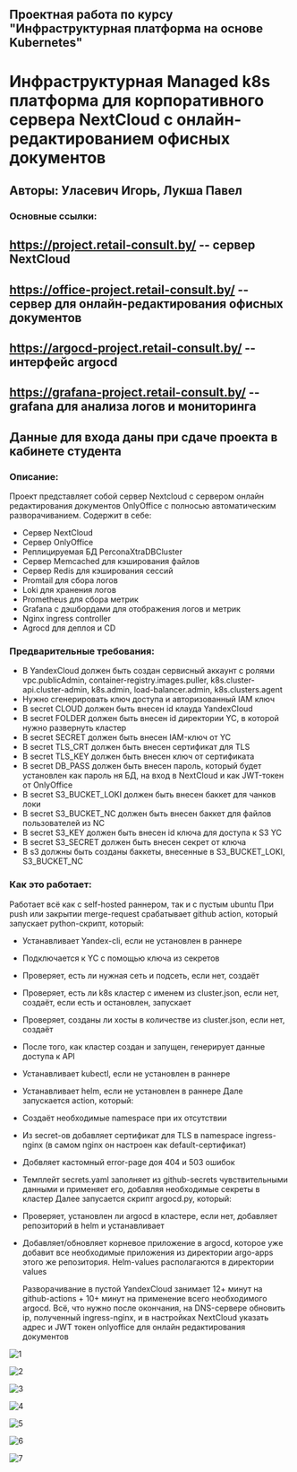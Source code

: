 ## Проектная работа по курсу "Инфраструктурная платформа на основе Kubernetes"
# Инфраструктурная Managed k8s платформа для корпоративного сервера NextCloud с онлайн-редактированием офисных документов
## Авторы: Уласевич Игорь, Лукша Павел


### Основные ссылки:
## https://project.retail-consult.by/ -- сервер NextCloud
## https://office-project.retail-consult.by/ -- сервер для онлайн-редактирования офисных документов
## https://argocd-project.retail-consult.by/ -- интерфейс argocd
## https://grafana-project.retail-consult.by/ -- grafana для анализа логов и мониторинга
## Данные для входа даны при сдаче проекта в кабинете студента

### Описание:
Проект представляет собой сервер Nextcloud с сервером онлайн редактирования документов OnlyOffice с полносью автоматическим разворачиванием.
Содержит в себе:
- Сервер NextCloud
- Ceрвер OnlyOffice
- Реплицируемая БД PerconaXtraDBCluster
- Сервер Memcached для кэширования файлов
- Сервер Redis для кэширования сессий
- Promtail для сбора логов
- Loki для хранения логов
- Prometheus для сбора метрик
- Grafana с дэшбордами для отображения логов и метрик
- Nginx ingress controller
- Agrocd для деплоя и CD

### Предварительные требования:
- В YandexCloud должен быть создан сервисный аккаунт с ролями vpc.publicAdmin, container-registry.images.puller, k8s.cluster-api.cluster-admin, k8s.admin, load-balancer.admin, k8s.clusters.agent
- Нужно сгенерировать ключ доступа и авторизованный IAM ключ
- В secret CLOUD должен быть внесен id клауда YandexCloud
- В secret FOLDER должен быть внесен id директории YC, в которой нужно развернуть кластер
- В secret SECRET должен быть внесен IAM-ключ от YC
- В secret TLS_CRT должен быть внесен сертификат для TLS
- В secret TLS_KEY должен быть внесен ключ от сертификата
- В secret DB_PASS должен быть внесен пароль, который будет установлен как пароль ня БД, на вход в NextCloud и как JWT-токен от OnlyOffice
- В secret S3_BUCKET_LOKI должен быть внесен баккет для чанков локи
- В secret S3_BUCKET_NC должен быть внесен баккет для файлов пользователей из NC
- В secret S3_KEY должен быть внесен id ключа для доступа к S3 YC
- В secret S3_SECRET должен быть внесен секрет от ключа
- В s3 должны быть созданы баккеты, внесенные в S3_BUCKET_LOKI, S3_BUCKET_NC

### Как это работает:
Работает всё как с self-hosted раннером, так и с пустым ubuntu
При push или закрытии merge-request срабатывает github action, который запускает python-скрипт, который:
- Устанавливает Yandex-cli, если не установлен в раннере
- Подключается к YC с помощью ключа из секретов
- Проверяет, есть ли нужная сеть и подсеть, если нет, создаёт
- Проверяет, есть ли k8s кластер с именем из cluster.json, если нет, создаёт, если есть и остановлен, запускает
- Проверяет, созданы ли хосты в количестве из cluster.json, если нет, создаёт
- После того, как кластер создан и запущен, генерирует данные доступа к API
- Устанавливает kubectl, если не установлен в раннере
- Устанавливает helm, если не установлен в раннере
Дале запускается action, который:
- Создаёт необходимые namespace при их отсутствии
- Из secret-ов добавляет сертификат для TLS в namespace ingress-nginx (в самом nginx он настроен как default-сертификат)
- Добвляет кастомный error-page доя 404 и 503 ошибок
- Темплейт secrets.yaml заполняет из github-secrets чувствительными данными и применяет его, добавляя необходимые секреты в кластер
Далее запусается скрипт argocd.py, который:
- Проверяет, установлен ли argocd в кластере, если нет, добавляет репозиторий в helm и устанавливает
- Добавляет/обновляет корневое приложение в argocd, которое уже добавит все необходимые приложения из директории argo-apps этого же репозитория. Helm-values располагаются в директории values

  Разворачивание в пустой YandexCloud занимает 12+ минут на github-actions + 10+ минут на применение всего необходимого argocd.
  Всё, что нужно после окончания, на DNS-сервере обновить ip, полученный ingress-nginx, и в настройках NextCloud указать адрес и JWT токен onlyoffice для онлайн редактирования документов
  
![1](https://github.com/user-attachments/assets/30594b61-e0a7-4232-8f8f-6c67aca0538b)

![2](https://github.com/user-attachments/assets/5edf46c9-2a75-4bc3-af1b-fb09d331e14d)

![3](https://github.com/user-attachments/assets/10c3d39b-3964-40f2-81fe-b7c55c3923b8)

![4](https://github.com/user-attachments/assets/ba647bab-09c1-4815-a6f1-c36ffc8ce4a9)

![5](https://github.com/user-attachments/assets/c5c649d5-d910-491c-86d2-2d0fd9e1cb38)

![6](https://github.com/user-attachments/assets/babf2b76-d309-4d40-a1a7-1e5d4dc8e26a)

![7](https://github.com/user-attachments/assets/ae50254b-3c2c-4b3c-89d3-0bb41f15ac9d)
